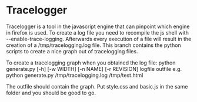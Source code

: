 Tracelogger
===========

Tracelogger is a tool in the javascript engine that can pinpoint which engine in firefox is used.
To create a log file you need to recompile the js shell with --enable-trace-logging.
Afterwards every execution of a file will result in the creation of a /tmp/tracelogging.log file.
This branch contains the python scripts to create a nice graph out of tracelogging files.


To create a tracelogging graph when you obtained the log file:
python generate.py [-h] [-w WIDTH] [-n NAME] [-r REVISION] logfile outfile
e.g. python generate.py /tmp/tracelogging.log /tmp/test.html

The outfile should contain the graph. Put style.css and basic.js in the same folder
and you should be good to go.
